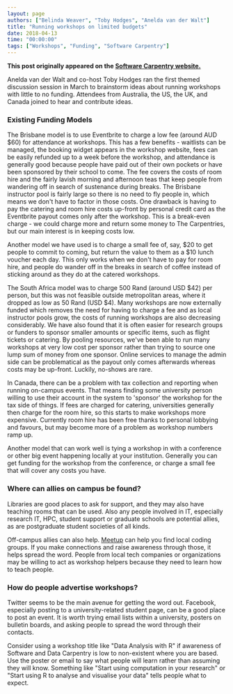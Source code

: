 ```yaml
---
layout: page
authors: ["Belinda Weaver", "Toby Hodges", "Anelda van der Walt"]
title: "Running workshops on limited budgets"
date: 2018-04-13
time: "00:00:00"
tags: ["Workshops", "Funding", "Software Carpentry"]
---
```


<p><b>This post originally appeared on the <a href="https://software-carpentry.org/">Software Carpentry website.</a></b></p>

Anelda van der Walt and co-host Toby Hodges ran the first themed discussion session in March to brainstorm ideas 
about running workshops with little to no funding. Attendees from Australia, the US, the UK, and Canada joined to hear and 
contribute ideas.

### Existing Funding Models

The Brisbane model is to use Eventbrite to charge a low fee (around AUD $60) for attendance at workshops. This has a few benefits - waitlists can be managed, the booking widget appears in the workshop website, fees can be easily refunded up to a week before the workshop, and attendance is generally good because people have paid out of their own pockets or have been sponsored by their school to come. The fee covers the costs of room hire and the fairly lavish morning and afternoon teas that keep people from wandering off in search of sustenance during breaks. The Brisbane instructor pool is fairly large so there is no need to fly people in, which means we don't have to factor in those costs. One drawback is having to pay the catering and room hire costs up-front by personal credit card as the Eventbrite payout comes only after the workshop. This is a break-even charge - we could charge more and return some money to The Carpentries, but our main interest is in keeping costs low.

Another model we have used is to charge a small fee of, say, $20 to get people to commit to coming, but return the value to them as a $10 lunch voucher each day. This only works when we don't have to pay for room hire, and people do wander off in the breaks in search of coffee instead of sticking around as they do at the catered workshops.

The South Africa model was to charge 500 Rand (around USD $42) per person, but this was not feasible outside metropolitan areas, where it dropped as low as 50 Rand (USD $4). Many workshops are now externally funded which removes the need for having to charge a fee and as local instructor pools grow, the costs of running workshops are also decreasing considerably. We have also found that it is often easier for research groups or funders to sponsor smaller amounts or specific items, such as flight tickets or catering. By pooling resources, we've been able to run many workshops at very low cost per sponsor rather than trying to source one lump sum of money from one sponsor. Online services to manage the admin side can be problematical as the payout only comes afterwards whereas costs may be up-front. Luckily, no-shows are rare.

In Canada, there can be a problem with tax collection and reporting when running on-campus events. That means finding some university person willing to use their account in the system to 'sponsor' the workshop for the tax side of things. If fees are charged for catering, universities generally then charge for the room hire, so this starts to make workshops more expensive. Currently room hire has been free thanks to personal lobbying and favours, but may become more of a problem as workshop numbers ramp up.

Another model that can work well is tying a workshop in with a conference or other big event happening locally at your institution. 
Generally you can get funding for the workshop from the conference, or charge a small fee that will cover any costs you have.

### Where can allies on campus be found?

Libraries are good places to ask for support, and they may also have teaching rooms that can be used. Also any people involved in IT, especially research IT, HPC, student support or graduate schools are potential allies, as are postgraduate student societies of all kinds.

Off-campus allies can also help. [Meetup](https://www.meetup.com/) can help you find local coding groups. If you make connections 
and raise awareness through those, it helps spread the word. People from local tech companies or organizations may be 
willing to act as workshop helpers because they need to learn how to teach people.

### How do people advertise workshops?

Twitter seems to be the main avenue for getting the word out. Facebook, especially posting to a university-related student page, can be a good place to post an event. It is worth trying email lists within a university, posters on bulletin boards, and asking people to spread the word through their contacts.

Consider using a workshop title like "Data Analysis with R" if awareness of Software and Data Carpentry is low to non-existent where you are based. Use the poster or email to say what people will learn rather than assuming they will know. Something like "Start using computation in your research" or "Start using R to analyse and visualise your data" tells people what to expect.
